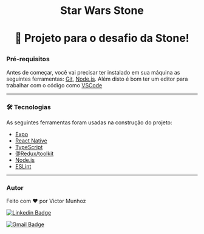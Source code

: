 <h1 align="center">Star Wars Stone</h1>

<h1 align="center" id="#objetivo">
    <p align="center">🚀 Projeto para o desafio da Stone!</p>
</h1>

### Pré-requisitos

Antes de começar, você vai precisar ter instalado em sua máquina as seguintes ferramentas:
[Git](https://git-scm.com), [Node.js](https://nodejs.org/en/). 
Além disto é bom ter um editor para trabalhar com o código como [VSCode](https://code.visualstudio.com/)

---

### 🛠 Tecnologias

As seguintes ferramentas foram usadas na construção do projeto:

- [Expo](https://expo.io/)
- [React Native](https://reactnative.dev/)
- [TypeScript](https://www.typescriptlang.org/)
- [@Redux/toolkit](https://redux-toolkit.js.org/)
- [Node.js](https://nodejs.org/en/)
- [ESLint](https://eslint.org/)

---

### Autor

Feito com ❤️ por Victor Munhoz

[![Linkedin Badge](https://img.shields.io/badge/-Victor-blue?style=flat-square&logo=Linkedin&logoColor=white&link=https://www.linkedin.com/in/victor-munhoz/)](https://www.linkedin.com/in/victor-munhoz/) 

[![Gmail Badge](https://img.shields.io/badge/-vbm2906@gmail.com-c14438?style=flat-square&logo=Gmail&logoColor=white&link=mailto:vbm2906@gmail.com)](mailto:vbm2906@gmail.com)
